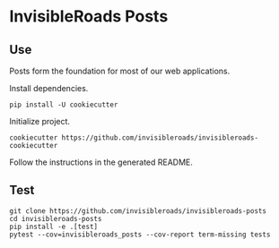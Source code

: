 # InvisibleRoads Posts

## Use

Posts form the foundation for most of our web applications.

Install dependencies.

    pip install -U cookiecutter

Initialize project.

    cookiecutter https://github.com/invisibleroads/invisibleroads-cookiecutter

Follow the instructions in the generated README.

## Test

    git clone https://github.com/invisibleroads/invisibleroads-posts
    cd invisibleroads-posts
    pip install -e .[test]
    pytest --cov=invisibleroads_posts --cov-report term-missing tests
